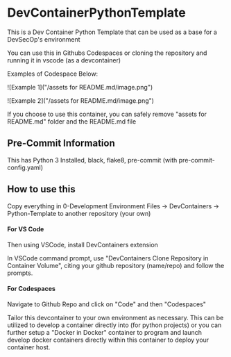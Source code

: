 # DevContainerPythonTemplate
This is a Dev Container Python Template that can be used as a base for a DevSecOp's environment

You can use this in Githubs Codespaces or cloning the repository and running it in vscode (as a devcontainer)

Examples of Codespace Below:

![Example 1]("/assets for README.md/image.png")

![Example 2]("/assets for README.md/image.png")

If you choose to use this container, you can safely remove "assets for README.md" folder and the README.md file

## Pre-Commit Information
This has Python 3 Installed, black, flake8, pre-commit (with pre-commit-config.yaml)

## How to use this
Copy everything in 0-Development Environment Files -> DevContainers -> Python-Template to another repository (your own)

#### For VS Code
Then using VSCode, install DevContainers extension

In VSCode command prompt, use "DevContainers Clone Repository in Container Volume", citing your github repository (name/repo) and follow the prompts.

#### For Codespaces
Navigate to Github Repo and click on "Code" and then "Codespaces"

Tailor this devcontainer to your own environment as necessary. This can be utilized to develop a container directly into (for python projects) or you can further setup a "Docker in Docker" container to program and launch develop docker containers directly within this container to deploy your container host.